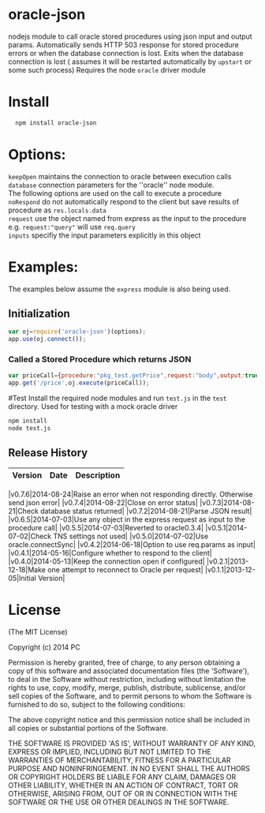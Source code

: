 oracle-json
===========

nodejs module to call oracle stored procedures using json input and output params.
Automatically sends HTTP 503 response for stored procedure errors or when the database connection is lost.
Exits when the database connection is lost ( assumes it will be restarted automatically by `upstart` or some such process)
Requires the node `oracle` driver module

# Install

```bash
  npm install oracle-json
```
# Options:
`keepOpen` maintains the connection to oracle between execution calls  
`database` connection parameters for the ''oracle'' node module.  
The following options are used on the call to execute a procedure  
`noRespond` do not automatically respond to the client but save results of procedure as `res.locals.data`  
`request` use the object named from express as the input to the procedure e.g. `request:"query"` will use `req.query`   
`inputs` specifiy the input parameters explicitly in this object  
# Examples:

The examples below assume the `express` module is also being used.

## Initialization

```js
var oj=require('oracle-json')(options);
app.use(oj.connect());

```

### Called a Stored Procedure which returns JSON

```js
var priceCall={procedure:"pkg_test.getPrice",request:"body",output:true} ;
app.get('/price',oj.execute(priceCall));

```


#Test
Install the required node modules and run `test.js` in the `test` directory. Used for testing with a mock oracle driver
```bash
npm install
node test.js
```

## Release History
|Version|Date|Description|
|:--:|:--:|:--|

|v0.7.6|2014-08-24|Raise an error when not responding directly. Otherwise send json error|
|v0.7.4|2014-08-22|Close on error status|
|v0.7.3|2014-08-21|Check database status returned|
|v0.7.2|2014-08-21|Parse JSON result|
|v0.6.5|2014-07-03|Use any object in the express request as input to the procedure call|
|v0.5.5|2014-07-03|Reverted to oracle0.3.4|
|v0.5.1|2014-07-02|Check TNS settings not used|
|v0.5.0|2014-07-02|Use oracle.connectSync|
|v0.4.2|2014-06-18|Option to use req.params as input|
|v0.4.1|2014-05-16|Configure whether to respond to the client|
|v0.4.0|2014-05-13|Keep the connection open if configured|
|v0.2.1|2013-12-18|Make one attempt to reconnect to Oracle per request|
|v0.1.1|2013-12-05|Initial Version|

# License 

(The MIT License)

Copyright (c) 2014 PC 

Permission is hereby granted, free of charge, to any person obtaining
a copy of this software and associated documentation files (the
'Software'), to deal in the Software without restriction, including
without limitation the rights to use, copy, modify, merge, publish,
distribute, sublicense, and/or sell copies of the Software, and to
permit persons to whom the Software is furnished to do so, subject to
the following conditions:

The above copyright notice and this permission notice shall be
included in all copies or substantial portions of the Software.

THE SOFTWARE IS PROVIDED 'AS IS', WITHOUT WARRANTY OF ANY KIND,
EXPRESS OR IMPLIED, INCLUDING BUT NOT LIMITED TO THE WARRANTIES OF
MERCHANTABILITY, FITNESS FOR A PARTICULAR PURPOSE AND NONINFRINGEMENT.
IN NO EVENT SHALL THE AUTHORS OR COPYRIGHT HOLDERS BE LIABLE FOR ANY
CLAIM, DAMAGES OR OTHER LIABILITY, WHETHER IN AN ACTION OF CONTRACT,
TORT OR OTHERWISE, ARISING FROM, OUT OF OR IN CONNECTION WITH THE
SOFTWARE OR THE USE OR OTHER DEALINGS IN THE SOFTWARE.
